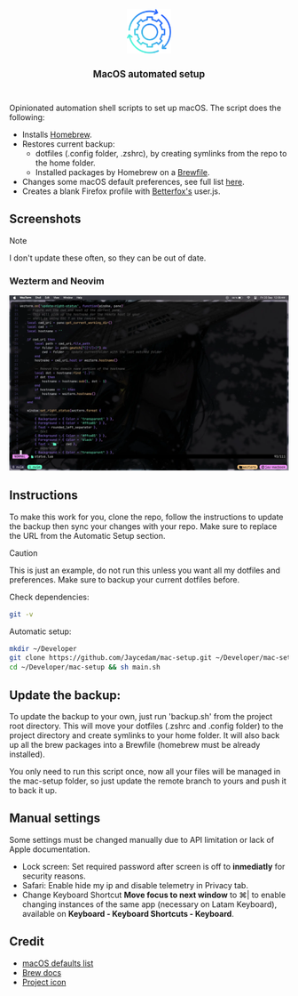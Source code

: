 <div align="center">
    <img src="images/logo.png" height="80" width="auto">
    <h1 style="font-size: larger">MacOS automated setup</h1>
    <br>
</div>

Opinionated automation shell scripts to set up macOS. The script does the following:

- Installs [Homebrew](https://brew.sh).
- Restores current backup:
  - dotfiles (.config folder, .zshrc), by creating symlinks from the repo to the home folder.
  - Installed packages by Homebrew on a [Brewfile](Brewfile).
- Changes some macOS default preferences, see full list [here](modules/preferences.sh).
- Creates a blank Firefox profile with [Betterfox's](https://github.com/yokoffing/BetterFox) user.js.

## Screenshots
> [!NOTE]  
> I don't update these often, so they can be out of date.

### Wezterm and Neovim
![Wezterm and Neovim](images/wezterm.webp)

## Instructions

To make this work for you, clone the repo, follow the instructions to update the backup then sync your changes with your repo.
Make sure to replace the URL from the Automatic Setup section.

> [!CAUTION]
> This is just an example, do not run this unless you want all my dotfiles and preferences. Make sure to backup your current dotfiles before.

Check dependencies:
```sh
git -v
```

Automatic setup:
```sh
mkdir ~/Developer
git clone https://github.com/Jaycedam/mac-setup.git ~/Developer/mac-setup
cd ~/Developer/mac-setup && sh main.sh
```

## Update the backup:
To update the backup to your own, just run 'backup.sh' from the project root directory. This will move your dotfiles (.zshrc and .config folder) to the project directory and create symlinks to your home folder. It will also back up all the brew packages into a Brewfile (homebrew must be already installed).

You only need to run this script once, now all your files will be managed in the mac-setup folder, so just update the remote branch to yours and push it to back it up.

## Manual settings

Some settings must be changed manually due to API limitation or lack of Apple documentation.

- Lock screen: Set required password after screen is off to **inmediatly** for security reasons.
- Safari: Enable hide my ip and disable telemetry in Privacy tab.
- Change Keyboard Shortcut **Move focus to next window** to ⌘| to enable changing instances of the same app (necessary on Latam Keyboard), available on **Keyboard - Keyboard Shortcuts - Keyboard**.

## Credit

- [macOS defaults list](https://macos-defaults.com/)
- [Brew docs](https://docs.brew.sh/Manpage)
- [Project icon](https://www.flaticon.com/free-icon/continuous_8916345)
